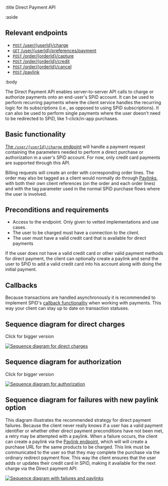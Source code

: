 :title Direct Payment API

:aside

## Relevant endpoints

- [`POST` /user/{userId}/charge](/endpoints/POST/user/{userId}/charge/)
- [`GET` /user/{userId}/preferences/payment](/endpoints/GET/user/{userId}/preferences/payment/)
- [`POST` /order/{orderId}/capture](/endpoints/POST/order/{orderId}/capture/)
- [`POST` /order/{orderId}/credit](/endpoints/POST/order/{orderId}/credit/)
- [`POST` /order/{orderId}/cancel](/endpoints/POST/order/{orderId}/cancel/)
- [`POST` /paylink](/endpoints/POST/paylink/)

:body

The Direct Payment API enables server-to-server API calls to charge or authorize
payments onto an end-user's SPiD account. It can be used to perform recurring
payments where the client service handles the recurring logic for its
subscriptions (i.e., as opposed to using SPiD subscriptions). It can also be
used to perform single payments where the user doesn't need to be redirected to
SPiD, like 1-click/in-app purchases.

## Basic functionality

[The `/user/{userId}/charge` endpoint](/endpoints/POST/user/{userId}/charge/)
will handle a payment request containing the parameters needed to perform a
direct purchase or authorization in a user's SPiD account. For now, only credit
card payments are supported through this API.

Billing requests will create an order with corresponding order lines. The order
may also be tagged as a client would normally do through
[Paylinks](/paylink-api/), with both their own client references (on the order
and each order lines) and with the tag parameter used in the normal SPiD
purchase flows where the user is involved.

## Preconditions and requirements

* Access to the endpoint. Only given to vetted implementations and use cases.
* The user to be charged must have a connection to the client.
* The user must have a valid credit card that is available for direct payments

If the user does not have a valid credit card or other valid payment methods for
direct payment, the client can optionally create a paylink and send the user to
SPiD to add a valid credit card into his account along with doing the initial
payment.

## Callbacks

Because transactions are handled asynchronously it is recommended to implement
SPiD's [callback functionality](/callbacks/) when working with payments. This
way your client can stay up to date on transaction statuses.

## Sequence diagram for direct charges

Click for bigger version

[![Sequence diagram for direct charges](/images/direct_payment_api_flow_direct.png)](/images/direct_payment_api_flow_direct.png)

## Sequence diagram for authorization

Click for bigger version

[![Sequence diagram for authorization](/images/direct_payment_api_flow_authorize.png)](/images/direct_payment_api_flow_authorize.png)

## Sequence diagram for failures with new paylink option

This diagram illustrates the recommended strategy for direct payment failures.
Because the client never really knows if a user has a valid payment identifier
or whether other direct payment preconditions have not been met, a retry may be
attempted with a paylink. When a failure occurs, the client can create a paylink
via the [Paylink endpoint](/endpoints/POST/paylink/), which will will create a
purchase URL for the same products to be charged. This link must be communicated
to the user so that they may complete the purchase via the ordinary redirect
payment flow. This way the client ensures that the user adds or updates their
credit card in SPiD, making it available for the next charge via the Direct
payment API.

[![Sequence diagram with failures and paylinks](/images/direct_payment_paylink.png)](/images/direct_payment_paylink.png)

